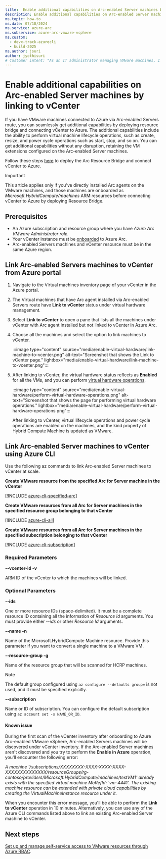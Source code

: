 ```yaml
---
title:  Enable additional capabilities on Arc-enabled Server machines by linking to vCenter
description: Enable additional capabilities on Arc-enabled Server machines by linking to vCenter.
ms.topic: how-to 
ms.date: 07/18/2024
ms.service: azure-arc
ms.subservice: azure-arc-vmware-vsphere
ms.custom:
  - devx-track-azurecli
  - build-2025
ms.author: jsuri
author: jyothisuri
# Customer intent: "As an IT administrator managing VMware machines, I want to link Arc-enabled Server machines to vCenter, so that I can enable additional virtual machine lifecycle and power cycle operations for efficient management."
---
```


# Enable additional capabilities on Arc-enabled Server machines by linking to vCenter

If you have VMware machines connected to Azure via Arc-enabled Servers route, you can seamlessly get additional capabilities by deploying resource bridge and connecting vCenter to Azure. The additional capabilities include the ability to perform virtual machine lifecycle operations, such as create, resize, and power cycle operations such as start, stop, and so on. You can get additional capabilities without any disruption, retaining the VM extensions configured on the Arc-enabled Server machines.   

Follow these steps [here](./quick-start-connect-vcenter-to-arc-using-script.md) to deploy the Arc Resource Bridge and connect vCenter to Azure.

>[!IMPORTANT]
> This article applies only if you've directly installed Arc agents on the VMware machines, and those machines are onboarded as *Microsoft.HybridCompute/machines* ARM resources before connecting vCenter to Azure by deploying Resource Bridge. 

## Prerequisites

- An Azure subscription and resource group where you have *Azure Arc VMware Administrator role*. 
- Your vCenter instance must be [onboarded](quick-start-connect-vcenter-to-arc-using-script.md) to Azure Arc.
- Arc-enabled Servers machines and vCenter resource must be in the same Azure region.

## Link Arc-enabled Servers machines to vCenter from Azure portal

1. Navigate to the Virtual machines inventory page of your vCenter in the Azure portal. 

2. The Virtual machines that have Arc agent installed via Arc-enabled Servers route have **Link to vCenter** status under virtual hardware management.  

3. Select **Link to vCenter** to open a pane that lists all the machines under vCenter with Arc agent installed but not linked to vCenter in Azure Arc.  

4. Choose all the machines and select the option to link machines to vCenter.

    :::image type="content" source="media/enable-virtual-hardware/link-machine-to-vcenter.png" alt-text="Screenshot that shows the Link to vCenter page." lightbox="media/enable-virtual-hardware/link-machine-to-vcenter.png":::

5.	After linking to vCenter, the virtual hardware status reflects as **Enabled** for all the VMs, and you can perform [virtual hardware operations](./perform-vm-ops-through-azure.md). 

    :::image type="content" source="media/enable-virtual-hardware/perform-virtual-hardware-operations.png" alt-text="Screenshot that shows the page for performing virtual hardware operations." lightbox="media/enable-virtual-hardware/perform-virtual-hardware-operations.png":::

    After linking to vCenter, virtual lifecycle operations and power cycle operations are enabled on the machines, and the kind property of Hybrid Compute Machine is updated as VMware.

## Link Arc-enabled Server machines to vCenter using Azure CLI

Use the following az commands to link Arc-enabled Server machines to vCenter at scale.  

**Create VMware resource from the specified Arc for Server machine in the vCenter** 

[!INCLUDE [azure-cli-specified-arc](./includes/azure-cli-specified-arc.md)]

**Create VMware resources from all Arc for Server machines in the specified resource group belonging to that vCenter**

[!INCLUDE [azure-cli-all](./includes/azure-cli-all.md)]

**Create VMware resources from all Arc for Server machines in the specified subscription belonging to that vCenter**

[!INCLUDE [azure-cli-subscription](./includes/azure-cli-subscription.md)]

### Required Parameters 

**--vcenter-id -v**

ARM ID of the vCenter to which the machines will be linked. 

### Optional Parameters 

**--ids**

One or more resource IDs (space-delimited). It must be a complete resource ID containing all the information of *Resource Id* arguments. You must provide either *--ids* or other *Resource Id* arguments. 

**--name -n**

Name of the Microsoft.HybridCompute Machine resource. Provide this parameter if you want to convert a single machine to a VMware VM. 

**--resource-group -g**

Name of the resource group that will be scanned for HCRP machines. 

>[!NOTE]
>The default group configured using `az configure --defaults group=` is not used, and it must be specified explicitly.

**--subscription**

Name or ID of subscription. You can configure the default subscription using `az account set -s NAME_OR_ID`. 

#### Known issue
 
During the first scan of the vCenter inventory after onboarding to Azure Arc-enabled VMware vSphere, Arc-enabled Servers machines will be discovered under vCenter inventory. If the Arc-enabled Server machines aren't discovered and you try to perform the **Enable in Azure** operation, you'll encounter the following error:<br>

*A machine '/subscriptions/XXXXXXXX-XXXX-XXXX-XXXX-XXXXXXXXXXXXXX/resourceGroups/rg-contoso/providers/Microsoft.HybridCompute/machines/testVM1' already exists with the specified virtual machine MoRefId: 'vm-4441'. The existing machine resource can be extended with private cloud capabilities by creating the VirtualMachineInstance resource under it.*

When you encounter this error message, you'll be able to perform the **Link to vCenter** operation in 10 minutes. Alternatively, you can use any of the Azure CLI commands listed above to link an existing Arc-enabled Server machine to vCenter.

## Next steps

[Set up and manage self-service access to VMware resources through Azure RBAC](setup-and-manage-self-service-access.md).
